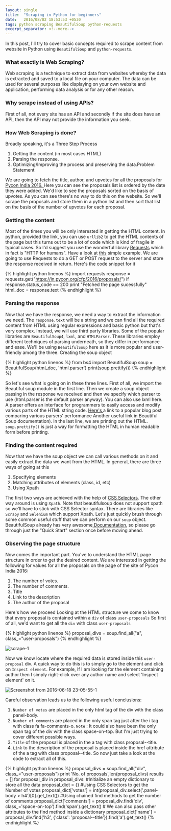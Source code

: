 ```yaml
---
layout: single
title:  "Scraping in Python for beginners"
date:   2016/08/02 18:53:53 +0530
tags: python scraping BeautifulSoup python-requests
excerpt_separator: <!--more-->
---
```


In this post, I'll try to cover basic concepts required to scrape content from website in Python using `BeautifulSoup` and `python-requests`.
 <!--more-->

### What exactly is Web Scraping?

Web scraping is a technique to extract data from websites whereby the data is extracted and saved to a local file on your computer. The data can be used for several purposes like displaying on your own website and application, performing data analysis or for any other reason. 

### Why scrape instead of using APIs?

First of all, not every site has an API and secondly if the site does have an API, then the API may not provide the information you seek. 

### How Web Scraping is done?

Broadly speaking, it's a Three Step Process 

  1. Getting the content (in most cases HTML)
  2. Parsing the response.
  3. Optimizing/Improving the process and preserving the data.Problem Statement

We are going to fetch the title, author, and upvotes for all the proposals for [Pycon India 2016. ](https://in.pycon.org/cfp/2016/proposals/)Here you can see the proposals list is ordered by the date they were added. We'd like to see the proposals sorted on the basis of upvotes. As you can see there's no way to do this on the website. So we'll scrape the proposals and store them in a python list and then sort that list on the basis of the number of upvotes for each proposal. 

### Getting the content

Most of the times you will be only interested in getting the HTML content. In python, provided the link, you can use `urllib2` to get the HTML contents of the page but this turns out to be a lot of code which is kind of fragile in typical cases. So I'd suggest you use the wonderful library [Requests](http://docs.python-requests.org/en/master/) which in fact is "HTTP for humans". Have a look at [this](https://gist.github.com/kennethreitz/973705) simple example. We are going to use Requests to do a GET or POST request to the server and store the response received in return. Here's the code snippet for it 

{% highlight python linenos %}
import requests
response = requests.get("https://in.pycon.org/cfp/2016/proposals/")
if response.status_code == 200
print "Fetched the page sucessfully"
html_doc = response.text
{% endhighlight %} 

### Parsing the response

Now that we have the response, we need a way to extract the information we need. The `response.text` will be a string and we can find all the required content from HTML using regular expressions and basic python but that's very complex. Instead, we will use third party libraries. Some of the popular libraries are `BeautifulSoup4`, `lxml`, and `HTMLParser`. These libraries employ different techniques of parsing underneath, so they differ in performance and ease. We'll be using `BeautifulSoup` here as it is more popular and user-friendly among the three. Creating the soup object 

{% highlight python linenos %}
from bs4 import BeautifulSoup 
soup = BeautifulSoup(html_doc, 'html.parser')
print(soup.prettify()) 
{% endhighlight %}

So let's see what is going on in these three lines. First of all, we import the Beautiful soup module in the first line. Then we create a soup object passing in the response we received and then we specify which parser to use (html.parser is the default parser anyway). You can also use lxml here. A parser offers an interface for programmers to easily access and modify various parts of the HTML string code. [ Here's ](http://www.ianbicking.org/blog/2008/03/python-html-parser-performance.html) a link to a popular blog post comparing various parsers' performance Another useful link in Beautiful Soup documentation). In the last line, we are printing out the HTML. `soup.prettify()` is just a way for formatting the HTML in human readable form before printing. 

### Finding the content required

Now that we have the soup object we can call various methods on it and easily extract the data we want from the HTML. In general, there are three ways of going at this 

  1. Specifying elements
  2. Matching attributes of elements (class, id, etc)
  3. Using Xpath

The first two ways are achieved with the help of [CSS Selectors](http://www.w3schools.com/cssref/css_selectors.asp). The other way around is using `Xpath`. Note that beautifulsoup does not support xpath so we'll have to stick with CSS Selector syntax. There are libraries like `Scrapy` and `Selenium` which support Xpath. Let's just quickly brush through some common useful stuff that we can perform on our `soup` object. BeautifulSoup already has very awesome[ Documentation](https://www.crummy.com/software/BeautifulSoup/bs4/doc/#quick-start), so please go through just the "Quick Start" section once before moving ahead. 

### Observing the page structure

Now comes the important part. You've to understand the HTML page structure in order to get the desired content. We are interested in getting the following for values for all the proposals on the page of the site of Pycon India 2016: 

  1. The number of votes. 
  2. The number of comments. 
  3. Title 
  4. Link to the description 
  5. The author of the proposal

Here's how we proceed Looking at the HTML structure we come to know that every proposal is contained within a `div` of class `user-proposals` So first of all, we'd want to get all the `div` with class `user-proposals ` 

{% highlight python linenos %}
proposal_divs = soup.find_all("a", class_="user-proposals") 
{% endhighlight %}

![scrape-1](https://satwikkansal.files.wordpress.com/2016/04/scrape-1.png)

Now we know locate where the required data is stored inside this `user-proposal` div. A quick way to do this is to simply go to the element and click on `Inspect element`. For example, If I am looking for the element containing author then I simply right-click over any author name and select 'Inspect element' on it. 

![Screenshot from 2016-06-18 23-05-55-1](https://satwikkansal.files.wordpress.com/2016/04/screenshot-from-2016-06-18-23-05-55-1.png)

Careful observation leads us to the following useful conclusions:

  1. `Number of votes` are placed in the only html tag of the div with the class panel-body. 
  2. `Number of comments` are placed in the only span tag just after the i tag with class fa fa-comments-o. `Note` : It could also have been the only span tag   of the div with the class space-on-top. But I'm just trying to cover different possible ways. 
  3. `Title` of the proposal is placed in the a tag with class proposal--title. 
  4. `Link` to the description of the proposal is placed inside the href attribute of the a tag with class proposal--title. So now just take a look at the code to extract all of this. 

{% highlight python linenos %}
proposal_divs = soup.find_all("div", class_="user-proposals")
print 'No. of proposals',len(proposal_divs)
results = []
for proposal_div in proposal_divs:
	#Initialize an empty dictionary to store all the data
	proposal_dict = {}
	#Using CSS Selectors to get the Number of votes
	proposal_dict['votes'] = int(proposal_div.select('.panel-body &gt; h4')[0].get_text())
	#Using chained find methods to get the number of comments
	proposal_dict['comments'] = proposal_div.find('div', class_='space-on-top').find('span').get_text()
	# We can also pass other attributes to the find method inside a dictionary
	proposal_dict['name'] = proposal_div.find('h3', {'class': 'proposal--title'}).find('a').get_text()
{% endhighlight %}